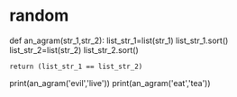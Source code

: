 # random

def an_agram(str_1,str_2):
    list_str_1=list(str_1)
    list_str_1.sort()
    list_str_2=list(str_2)
    list_str_2.sort()
    
    
    return (list_str_1 == list_str_2)
print(an_agram('evil','live'))
print(an_agram('eat','tea'))
